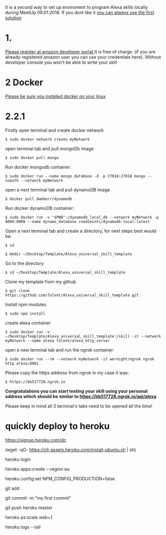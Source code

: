 It is a second way to set up enviroment to program Alexa skills locally during MeetUp 09.01.2018. If you dont like it [you can always use the first solution ](https://github.com/falent/Alexa_universal_skill_template_VM)               

# 1.

[Please register at amazon developer portal ](http://developer.amazon.com/)
It is free of charge. (if you are already registered amazon user you can use your credentials here). Without developer console you won't be able to write your skill 

# 2 Docker

[Please be sure you installed docker on your linux ](https://docs.docker.com/engine/installation/#cloud)

# 2.2.1 
Firstly open terminal and create docker network



`$ sudo docker network create myNetwork`

open terminal tab and pull mongoDb image

`$ sudo docker pull mongo`

Run docker mongodb container:

`$ sudo docker run --name mongo_database -d -p 27018:27018 mongo --noauth --network myNetwork`

open a next terminal tab and pull dynamoDB image

`$ docker pull dwmkerr/dynamodb`

Run docker dynamoDB container:


`$ sudo docker run -v "$PWD":/dynamodb_local_db --network myNetwork -p 8000:8000 --name dynamo_database cnadiminti/dynamodb-local:latest`

Open a next terminal tab and create a directory, for next steps best would be:

`$ cd`

`$ mkdir ~/Desktop/Template/Alexa_universal_skill_template`

Go to the directory

`$ cd ~/Desktop/Template/Alexa_universal_skill_template`

Clone my template from my github

`$ git clone https://github.com/falent/Alexa_universal_skill_template.git `

Install npm modules

`$ sudo npm install  `
	
create alexa container

`$ sudo docker run -v ~/Desktop/Template/Alexa_universal_skill_template:/skill -it --network myNetwork --name alexa falent/alexa_http_server`

open a new terminal tab and run the ngrok container:

`$ sudo docker run --rm --network myNetwork -it wernight/ngrok ngrok http alexa:8001 `

Please copy the https address from ngrok in my case it was: 

`$ https://bb517728.ngrok.io`


**Congratulations you can start testing your skill using your personal address which should be similar to https://bb517728.ngrok.io/api/alexa**

Please keep in mind all 3 terminal's tabs need to be opened all the time!



# quickly deploy to heroku

https://signup.heroku.com/dc

(wget -qO- https://cli-assets.heroku.com/install-ubuntu.sh | sh)

heroku login

heroku apps:create --region eu

heroku config:set NPM_CONFIG_PRODUCTION=false

git add .

git commit -m "my first commit"

git push heroku master

heroku ps:scale web=1

heroku logs --tail

